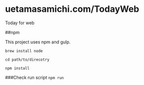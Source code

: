 # uetamasamichi.com/TodayWeb
Today for web

##npm

This project uses npm and gulp.

`brew install node`

`cd path/to/direcotry`

`npm install`

###Check run script
`npm run`
